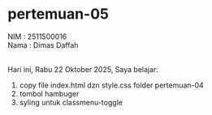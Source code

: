 # pertemuan-05

NIM  : 2511500016<br>
Nama  : Dimas Daffah<br><br>

Hari ini, Rabu 22 Oktober 2025, Saya belajar:
<ol>
  <li>copy file index.html dzn style.css folder pertemuan-04</li>
  <li>tombol hambuger</li>
   <li>syling untuk classmenu-toggle</li>
